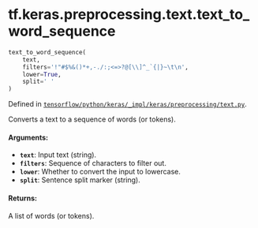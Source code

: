 <div itemscope itemtype="http://developers.google.com/ReferenceObject">
<meta itemprop="name" content="tf.keras.preprocessing.text.text_to_word_sequence" />
</div>

# tf.keras.preprocessing.text.text_to_word_sequence

``` python
text_to_word_sequence(
    text,
    filters='!"#$%&()*+,-./:;<=>?@[\\]^_`{|}~\t\n',
    lower=True,
    split=' '
)
```



Defined in [`tensorflow/python/keras/_impl/keras/preprocessing/text.py`](https://www.tensorflow.org/code/tensorflow/python/keras/_impl/keras/preprocessing/text.py).

Converts a text to a sequence of words (or tokens).

#### Arguments:

* <b>`text`</b>: Input text (string).
* <b>`filters`</b>: Sequence of characters to filter out.
* <b>`lower`</b>: Whether to convert the input to lowercase.
* <b>`split`</b>: Sentence split marker (string).


#### Returns:

A list of words (or tokens).